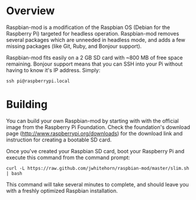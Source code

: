 # Overview

Raspbian-mod is a modification of the Raspbian OS (Debian for the Raspberry Pi) targeted for headless operation. Raspbian-mod removes several packages which are unneeded in headless mode, and adds a few missing packages (like Git, Ruby, and Bonjour support).

Raspbian-mod fits easily on a 2 GB SD card with ~800 MB of free space remaining. Bonjour support means that you can SSH into your Pi without having to know it's IP address. Simply:

    ssh pi@raspberrypi.local

# Building

You can build your own Raspbian-mod by starting with with the official image from the Raspberry Pi Foundation. Check the foundation's download page (http://www.raspberrypi.org/downloads) for the download link and instruction for creating a bootable SD card.

Once you've created your Raspbian SD card, boot your Raspberry Pi and execute this command from the command prompt:

    curl -L https://raw.github.com/jwhitehorn/raspbian-mod/master/slim.sh | bash
    
This command will take several minutes to complete, and should leave you with a freshly optimized Raspbian installation.

